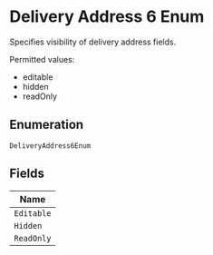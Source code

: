 
# Delivery Address 6 Enum

Specifies visibility of delivery address fields.

Permitted values:

* editable
* hidden
* readOnly

## Enumeration

`DeliveryAddress6Enum`

## Fields

| Name |
|  --- |
| `Editable` |
| `Hidden` |
| `ReadOnly` |

